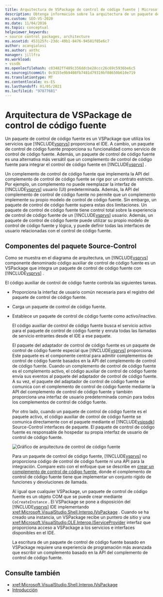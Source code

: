 ```yaml
---
title: Arquitectura de VSPackage de control de código fuente | Microsoft Docs
description: Obtenga información sobre la arquitectura de un paquete de control de código fuente, que es un VSPackage que proporciona funcionalidad a Visual Studio como servicio de control de código fuente.
ms.custom: SEO-VS-2020
ms.date: 11/04/2016
ms.topic: conceptual
helpviewer_keywords:
- source control packages, architecture
ms.assetid: 453125fc-23dc-49b1-8476-94581f05e6c7
author: acangialosi
ms.author: anthc
manager: jillfra
ms.workload:
- vssdk
ms.openlocfilehash: c03482ff489c356ddcbe28ccc26c69c5936be6c5
ms.sourcegitcommit: 0c9155e9b9408fb7481d79319bf08650b610e719
ms.translationtype: MT
ms.contentlocale: es-ES
ms.lasthandoff: 01/05/2021
ms.locfileid: "97877681"
---
```

# <a name="source-control-vspackage-architecture"></a>Arquitectura de VSPackage de control de código fuente
Un paquete de control de código fuente es un VSPackage que utiliza los servicios que [!INCLUDE[vsprvs](../../code-quality/includes/vsprvs_md.md)] proporciona el IDE. A cambio, un paquete de control de código fuente proporciona su funcionalidad como servicio de control de código fuente. Además, un paquete de control de código fuente es una alternativa más versátil que un complemento de control de código fuente para integrar el control de código fuente en [!INCLUDE[vsprvs](../../code-quality/includes/vsprvs_md.md)] .

 Un complemento de control de código fuente que implementa la API del complemento de control de código fuente se rige por un contrato estricto. Por ejemplo, un complemento no puede reemplazar la interfaz de [!INCLUDE[vsprvs](../../code-quality/includes/vsprvs_md.md)] usuario (UI) predeterminada. Además, la API del complemento de control de código fuente no permite que un complemento implemente su propio modelo de control de código fuente. Sin embargo, un paquete de control de código fuente supera estas dos limitaciones. Un paquete de control de código fuente tiene control total sobre la experiencia de control de código fuente de un [!INCLUDE[vsprvs](../../code-quality/includes/vsprvs_md.md)] usuario. Además, un paquete de control de código fuente puede utilizar su propio modelo de control de código fuente y lógica, y puede definir todas las interfaces de usuario relacionadas con el control de código fuente.

## <a name="source-control-package-components"></a>Componentes del paquete Source-Control
 Como se muestra en el diagrama de arquitectura, un [!INCLUDE[vsprvs](../../code-quality/includes/vsprvs_md.md)] componente denominado código auxiliar de control de código fuente es un VSPackage que integra un paquete de control de código fuente con [!INCLUDE[vsprvs](../../code-quality/includes/vsprvs_md.md)] .

 El código auxiliar de control de código fuente controla las siguientes tareas.

- Proporciona la interfaz de usuario común necesaria para el registro del paquete de control de código fuente.

- Carga un paquete de control de código fuente.

- Establece un paquete de control de código fuente como activo/inactivo.

  El código auxiliar de control de código fuente busca el servicio activo para el paquete de control de código fuente y enruta todas las llamadas de servicio entrantes desde el IDE a ese paquete.

  El paquete del adaptador de control de código fuente es un paquete de control de código fuente especial que [!INCLUDE[vsprvs](../../code-quality/includes/vsprvs_md.md)] proporciona. Este paquete es el componente central para admitir complementos de control de código fuente basados en la API del complemento de control de código fuente. Cuando un complemento de control de código fuente es el complemento activo, el código auxiliar de control de código fuente envía sus eventos al paquete del adaptador de control de código fuente. A su vez, el paquete del adaptador de control de código fuente se comunica con el complemento de control de código fuente mediante la API del complemento de control de código fuente y también proporciona una interfaz de usuario predeterminada común para todos los complementos de control de código fuente.

  Por otro lado, cuando un paquete de control de código fuente es el paquete activo, el código auxiliar de control de código fuente se comunica directamente con el paquete mediante el [!INCLUDE[vsipsdk](../../extensibility/includes/vsipsdk_md.md)] Source-Control interfaces de paquete. El paquete de control de código fuente es responsable de hospedar su propia interfaz de usuario de control de código fuente.

  ![Gráfico de arquitectura de control de código fuente](../../extensibility/internals/media/vsipsccarch.gif "VSIPSCCArch")

  Para un paquete de control de código fuente, [!INCLUDE[vsprvs](../../code-quality/includes/vsprvs_md.md)] no proporciona código de control de código fuente ni una API para la integración. Compare esto con el enfoque que se describe en [crear un complemento de control de código fuente,](../../extensibility/internals/creating-a-source-control-plug-in.md) donde el complemento de control de código fuente tiene que implementar un conjunto rígido de funciones y devoluciones de llamada.

  Al igual que cualquier VSPackage, un paquete de control de código fuente es un objeto COM que se puede crear mediante `CoCreateInstance` . El VSPackage se pone a disposición del [!INCLUDE[vsprvs](../../code-quality/includes/vsprvs_md.md)] IDE implementando <xref:Microsoft.VisualStudio.Shell.Interop.IVsPackage> . Cuando se ha creado una instancia, un VSPackage recibe un puntero de sitio y una <xref:Microsoft.VisualStudio.OLE.Interop.IServiceProvider> interfaz que proporciona acceso a VSPackage a los servicios e interfaces disponibles en el IDE.

  La escritura de un paquete de control de código fuente basado en VSPackage requiere una experiencia de programación más avanzada que escribir un complemento basado en la API del complemento de control de código fuente.

## <a name="see-also"></a>Consulte también
- <xref:Microsoft.VisualStudio.Shell.Interop.IVsPackage>
- [Introducción](../../extensibility/internals/getting-started-with-source-control-vspackages.md)
